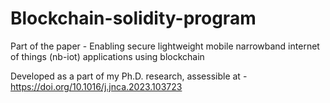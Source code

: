 # Blockchain-solidity-program

Part of the paper - Enabling secure lightweight mobile narrowband internet of things (nb-iot) applications using blockchain

Developed as a part of my Ph.D. research, assessible at - https://doi.org/10.1016/j.jnca.2023.103723
